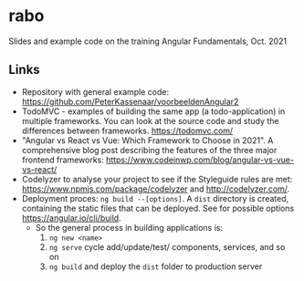 # rabo
Slides and example code on the training Angular Fundamentals, Oct. 2021 

## Links
- Repository with general example code: https://github.com/PeterKassenaar/voorbeeldenAngular2
- TodoMVC - examples of building the same app (a todo-application) in multiple frameworks. You can look at the source code and study the differences between frameworks. https://todomvc.com/
- "Angular vs React vs Vue: Which Framework to Choose in 2021". A comprehensive blog post describing the features of the three major frontend frameworks: https://www.codeinwp.com/blog/angular-vs-vue-vs-react/
- Codelyzer to analyse your project to see if the Styleguide rules are met: https://www.npmjs.com/package/codelyzer and http://codelyzer.com/.
- Deployment proces: `ng build --[options]`. A `dist` directory is created, containing the static files that can be deployed. See for possible options https://angular.io/cli/build.
  - So the general process in building applications is:
    1. `ng new <name>`
    2. `ng serve` cycle add/update/test/ components, services, and so on
    3. `ng build` and deploy the `dist` folder to production server

